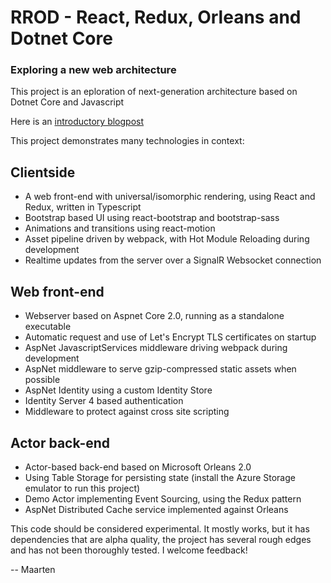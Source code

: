 # RROD - React, Redux, Orleans and Dotnet Core
### Exploring a new web architecture

This project is an eploration of next-generation architecture based on Dotnet Core and Javascript

Here is an [introductory blogpost](https://medium.com/@MaartenSikkema/exploring-a-new-web-architecture-with-react-redux-orleans-and-dotnet-core-95175be56535#.aq0ovjefc) 

This project demonstrates many technologies in context:

## Clientside
- A web front-end with universal/isomorphic rendering, using React and Redux, written in Typescript
- Bootstrap based UI using react-bootstrap and bootstrap-sass
- Animations and transitions using react-motion
- Asset pipeline driven by webpack, with Hot Module Reloading during development
- Realtime updates from the server over a SignalR Websocket connection

## Web front-end
- Webserver based on Aspnet Core 2.0, running as a standalone executable
- Automatic request and use of Let's Encrypt TLS certificates on startup
- AspNet JavascriptServices middleware driving webpack during development
- AspNet middleware to serve gzip-compressed static assets when possible
- AspNet Identity using a custom Identity Store
- Identity Server 4 based authentication
- Middleware to protect against cross site scripting

## Actor back-end
- Actor-based back-end based on Microsoft Orleans 2.0
- Using Table Storage for persisting state (install the Azure Storage emulator to run this project)
- Demo Actor implementing Event Sourcing, using the Redux pattern
- AspNet Distributed Cache service implemented against Orleans

This code should be considered experimental. It mostly works, but it has dependencies that are alpha quality, 
the project has several rough edges and has not been thoroughly tested. I welcome feedback!

-- Maarten